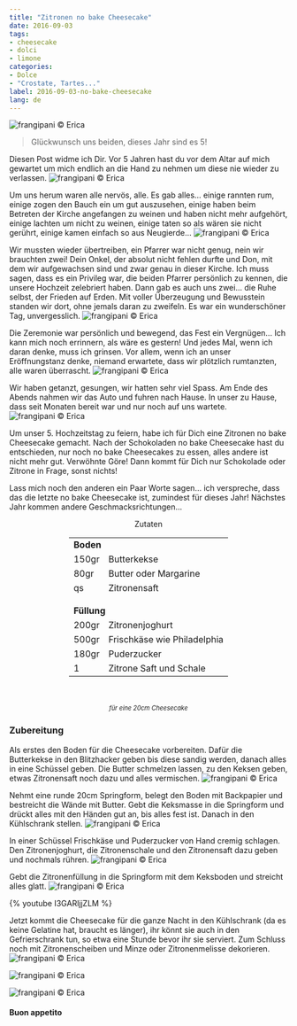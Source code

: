 ```yaml
---
title: "Zitronen no bake Cheesecake"
date: 2016-09-03
tags:
- cheesecake
- dolci
- limone
categories:
- Dolce
- "Crostate, Tartes..."
label: 2016-09-03-no-bake-cheesecake
lang: de
---
```

![](../2016-09-03-no-bake-cheesecake-al-limone/header.jpg "frangipani © Erica")

> Glückwunsch uns beiden, dieses Jahr sind es 5!

Diesen Post widme ich Dir. Vor 5 Jahren hast du vor dem Altar auf mich gewartet um mich endlich an die Hand zu nehmen um diese nie wieder zu verlassen. 
![](../2016-09-03-no-bake-cheesecake-al-limone/noi1.jpg "frangipani © Erica")

Um uns herum waren alle nervös, alle. Es gab alles... einige rannten rum, einige zogen den Bauch ein um gut auszusehen, einige haben beim Betreten der Kirche angefangen zu weinen und haben nicht mehr aufgehört, einige lachten um nicht zu weinen, einige taten so als wären sie nicht gerührt, einige kamen einfach so aus Neugierde... 
![](../2016-09-03-no-bake-cheesecake-al-limone/noi2.jpg "frangipani © Erica")

Wir mussten wieder übertreiben, ein Pfarrer war nicht genug, nein wir brauchten zwei! Dein Onkel, der absolut nicht fehlen durfte und Don, mit dem wir aufgewachsen sind und zwar genau in dieser Kirche. Ich muss sagen, dass es ein Privileg war, die beiden Pfarrer persönlich zu kennen, die unsere Hochzeit zelebriert haben. Dann gab es auch uns zwei... die Ruhe selbst, der Frieden auf Erden. Mit voller Überzeugung und Bewusstein standen wir dort, ohne jemals daran zu zweifeln. Es war ein wunderschöner Tag, unvergesslich. 
![](../2016-09-03-no-bake-cheesecake-al-limone/noi3.jpg "frangipani © Erica")

Die Zeremonie war persönlich und bewegend, das Fest ein Vergnügen... Ich kann mich noch errinnern, als wäre es gestern! Und jedes Mal, wenn ich daran denke, muss ich grinsen. Vor allem, wenn ich an unser Eröffnungstanz denke, niemand erwartete, dass wir plötzlich rumtanzten, alle waren überrascht. 
![](../2016-09-03-no-bake-cheesecake-al-limone/noi4.jpg "frangipani © Erica")

Wir haben getanzt, gesungen, wir hatten sehr viel Spass. Am Ende des Abends nahmen wir das Auto und fuhren nach Hause. In unser zu Hause, dass seit Monaten bereit war und nur noch auf uns wartete.
![](../2016-09-03-no-bake-cheesecake-al-limone/noi5.jpg "frangipani © Erica")

Um unser 5. Hochzeitstag zu feiern, habe ich für Dich eine Zitronen no bake Cheesecake gemacht. Nach der Schokoladen no bake Cheesecake hast du entschieden, nur noch no bake Cheesecakes zu essen, alles andere ist nicht mehr gut. Verwöhnte Göre! Dann kommt für Dich nur Schokolade oder Zitrone in Frage, sonst nichts!

Lass mich noch den anderen ein Paar Worte sagen... ich verspreche, dass das die letzte no bake Cheesecake ist, zumindest für dieses Jahr! Nächstes Jahr kommen andere Geschmacksrichtungen...

<div id="wrapper" style="text-align: center">
  <div id="yourdiv" style="display: inline-block;">
    <div class="ingredients">
      <div class="ingredients-title">Zutaten</div>
      <table>
        <tbody>
          <tr>
            <td colspan="2"><b>Boden</b></td>
          </tr>
          <tr>
            <td>150gr</td>
            <td>Butterkekse</td>
          </tr>
          <tr>
            <td>80gr</td>
            <td>Butter oder Margarine</td>
          </tr>
          <tr>
            <td>qs</td>
            <td>Zitronensaft</td>
          </tr>
          <tr style="height: 15px;"></tr>
          <tr>          
            <td colspan="2"><b>Füllung</b></td>
          </tr>      
          <tr>
            <td>200gr</td>
            <td>Zitronenjoghurt</td>
          </tr>
          <tr>
            <td>500gr</td>
            <td>Frischkäse wie Philadelphia</td>
          </tr>
          <tr>
            <td>180gr</td>
            <td>Puderzucker</td>
          </tr>
          <tr>
            <td>1</td>
            <td>Zitrone Saft und Schale</td>     
          </tr>
        </tbody>
      </table>
      <br></br>
      <i class="pull-right" style="font-size: 80%;">für eine 20cm Cheesecake</i>
    </div>
  </div>
</div>


<h3>
  <font color="grey">
    <i class="fa fa-cogs"></i>
  </font> Zubereitung
</h3>

Als erstes den Boden für die Cheesecake vorbereiten. Dafür die Butterkekse in den Blitzhacker geben bis diese sandig werden, danach alles in eine Schüssel geben. Die Butter schmelzen lassen, zu den Keksen geben, etwas Zitronensaft noch dazu und alles vermischen. 
![](../2016-09-03-no-bake-cheesecake-al-limone/biscotti.jpg "frangipani © Erica")

Nehmt eine runde 20cm Springform, belegt den Boden mit Backpapier und bestreicht die Wände mit Butter. Gebt die Keksmasse in die Springform und drückt alles mit den Händen gut an, bis alles fest ist. Danach in den Kühlschrank stellen.
![](../2016-09-03-no-bake-cheesecake-al-limone/base.jpg "frangipani © Erica")

In einer Schüssel Frischkäse und Puderzucker von Hand cremig schlagen. Den Zitronenjoghurt, die Zitronenschale und den Zitronensaft dazu geben und nochmals rühren.
![](../2016-09-03-no-bake-cheesecake-al-limone/farcia.jpg "frangipani © Erica")

Gebt die Zitronenfüllung in die Springform mit dem Keksboden und streicht alles glatt.
![](../2016-09-03-no-bake-cheesecake-al-limone/teglia.jpg "frangipani © Erica")

{% youtube I3GARljjZLM %}

Jetzt kommt die Cheesecake für die ganze Nacht in den Kühlschrank (da es keine Gelatine hat, braucht es länger), ihr könnt sie auch in den Gefrierschrank tun, so etwa eine Stunde bevor ihr sie serviert. Zum Schluss noch mit Zitronenscheiben und Minze oder Zitronenmelisse dekorieren.
![](../2016-09-03-no-bake-cheesecake-al-limone/risultato1.jpg "frangipani © Erica")

![](../2016-09-03-no-bake-cheesecake-al-limone/risultato2.jpg "frangipani © Erica")

![](../2016-09-03-no-bake-cheesecake-al-limone/risultato3.jpg "frangipani © Erica")

<h4>Buon appetito
  <font color="red">
    <i class="fa fa-smile-o"></i>
  </font>
</h4>
